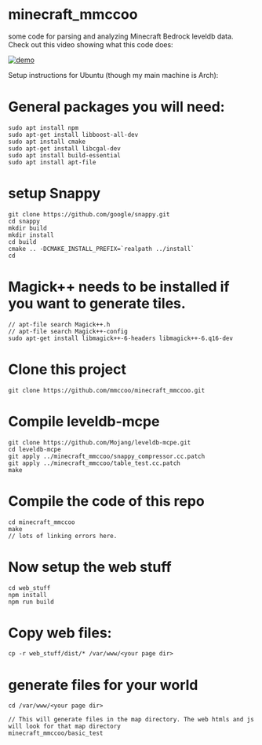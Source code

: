 # minecraft_mmccoo
some code for parsing and analyzing Minecraft Bedrock leveldb data. Check out this video showing what this code does:

[![demo](http://img.youtube.com/vi/S-5TawHSw1U/0.jpg)](http://www.youtube.com/watch?v=S-5TawHSw1U "Demo")


Setup instructions for Ubuntu (though my main machine is Arch):

# General packages you will need:
    sudo apt install npm
    sudo apt-get install libboost-all-dev
    sudo apt install cmake
    sudo apt-get install libcgal-dev
    sudo apt install build-essential
    sudo apt install apt-file

# setup Snappy
    git clone https://github.com/google/snappy.git
    cd snappy
    mkdir build
    mkdir install
    cd build
    cmake .. -DCMAKE_INSTALL_PREFIX=`realpath ../install`
    cd

# Magick++ needs to be installed if you want to generate tiles.
    // apt-file search Magick++.h
    // apt-file search Magick++-config
    sudo apt-get install libmagick++-6-headers libmagick++-6.q16-dev

# Clone this project
    git clone https://github.com/mmccoo/minecraft_mmccoo.git

# Compile leveldb-mcpe
    git clone https://github.com/Mojang/leveldb-mcpe.git
    cd leveldb-mcpe
    git apply ../minecraft_mmccoo/snappy_compressor.cc.patch
    git apply ../minecraft_mmccoo/table_test.cc.patch
    make
    
# Compile the code of this repo
    cd minecraft_mmccoo
    make
    // lots of linking errors here. 

# Now setup the web stuff

    cd web_stuff
    npm install
    npm run build

# Copy web files:
    cp -r web_stuff/dist/* /var/www/<your page dir>
    
# generate files for your world
    cd /var/www/<your page dir>
    
    // This will generate files in the map directory. The web htmls and js will look for that map directory
    minecraft_mmccoo/basic_test
